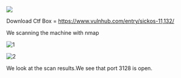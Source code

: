 <img src="https://www.vulnhub.com/media/img/entry/watermarked/cbd2ae104def568317fa3350532afcf70add7f41.png">

Download Ctf Box = https://www.vulnhub.com/entry/sickos-11,132/

We scanning the machine with nmap

![1](https://user-images.githubusercontent.com/32979760/124984005-6102c680-e041-11eb-84bc-ca799a9c9106.PNG)

![2](https://user-images.githubusercontent.com/32979760/124984233-9f988100-e041-11eb-84f1-19e449e2cb28.PNG)

We look at the scan results.We see that port 3128 is open.
